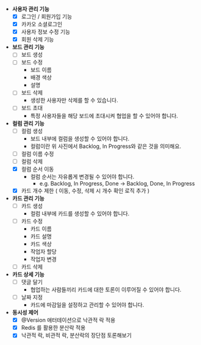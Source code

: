 
- **사용자 관리 기능**
    - [x]  로그인 / 회원가입 기능
    - [x]  카카오 소셜로그인
    - [x]  사용자 정보 수정 기능
    - [x]  회원 삭제 기능
- **보드 관리 기능**
    - [ ]  보드 생성
    - [ ]  보드 수정
        - 보드 이름
        - 배경 색상
        - 설명
    - [ ]  보드 삭제
        - 생성한 사용자만 삭제를 할 수 있습니다.
    - [ ]  보드 초대
        - 특정 사용자들을 해당 보드에 초대시켜 협업을 할 수 있어야 합니다.
- **컬럼 관리 기능**
    - [ ]  컬럼 생성
        - 보드 내부에 컬럼을 생성할 수 있어야 합니다.
        - 컬럼이란 위 사진에서 Backlog, In Progress와 같은 것을 의미해요.
    - [ ]  컬럼 이름 수정
    - [ ]  컬럼 삭제
    - [x]  컬럼 순서 이동
        - 컬럼 순서는 자유롭게 변경될 수 있어야 합니다.
            - e.g. Backlog, In Progress, Done → Backlog, Done, In Progress
    - [x] 카드 개수 제한 ( 이동, 수정, 삭제 시 개수 확인 로직 추가 )
- **카드 관리 기능**
    - [ ]  카드 생성
        - 컬럼 내부에 카드를 생성할 수 있어야 합니다.
    - [ ]  카드 수정
        - 카드 이름
        - 카드 설명
        - 카드 색상
        - 작업자 할당
        - 작업자 변경
    - [ ]  카드 삭제
- **카드 상세 기능**
    - [ ]  댓글 달기
        - 협업하는 사람들끼리 카드에 대한 토론이 이루어질 수 있어야 합니다.
    - [ ]  날짜 지정
        - 카드에 마감일을 설정하고 관리할 수 있어야 합니다.
- **동시성 제어**
    - [x] @Version 애터테이션으로 낙관적 락 적용
    - [x] Redis 를 활용한 분산락 적용
    - [x] 낙관적 락, 비관적 락, 분산락의 장단점 토론해보기
